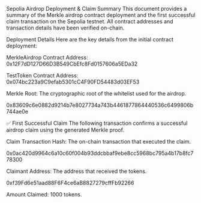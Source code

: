 Sepolia Airdrop Deployment & Claim Summary
This document provides a summary of the Merkle airdrop contract deployment and the first successful claim transaction on the Sepolia testnet. All contract addresses and transaction details have been verified on-chain.

Deployment Details
Here are the key details from the initial contract deployment:

MerkleAirdrop Contract Address: 0x12F7dD127D66D3B549CbEfc8Fd0157606a5EDa32

TestToken Contract Address: 0x074bc223a9C9efab5301cC4F90FD54483d03EF53

Merkle Root: The cryptographic root of the whitelist used for the airdrop.

0x83609c6e0882d9214b7e8027734a743b4461877864440536c6499806b744ae0e

✅ First Successful Claim
The following transaction confirms a successful airdrop claim using the generated Merkle proof.

Claim Transaction Hash: The on-chain transaction that executed the claim.

0x0ac420d9964c6a10c60f004b93ddcbbaf9ebe8cc5968bc795a4b17b8fc778300

Claimant Address: The address that received the tokens.

0xf39Fd6e51aad88F6F4ce6aB8827279cffFb92266

Amount Claimed: 1000 tokens.
